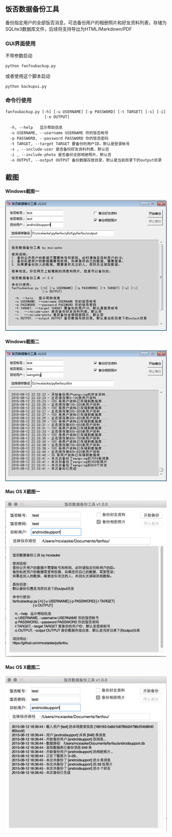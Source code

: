 ## 饭否数据备份工具

备份指定用户的全部饭否消息，可选备份用户的相册照片和好友资料列表，存储为SQLite3数据库文件，后续将支持导出为HTML/Markdown/PDF


### GUI界面使用

不带参数启动

```
python fanfoubackup.py
```

或者使用这个脚本启动

```
python backupui.py
```

### 命令行使用

```
fanfoubackup.py [-h] [-u USERNAME] [-p PASSWORD] [-t TARGET] [-s] [-i]
                 [-o OUTPUT]

  -h, --help   显示帮助信息
  -u USERNAME, --username USERNAME 你的饭否帐号
  -p PASSWORD, --password PASSWORD 你的饭否密码
  -t TARGET, --target TARGET 要备份的用户ID，默认是登录帐号
  -s , --include-user 是否备份好友资料列表，默认否
  -i , --include-photo 是否备份全部相册照片，默认否
  -o OUTPUT, --output OUTPUT 备份数据存放目录，默认是当前目录下的output目录
```

## 截图

#### Windows截图一

![ui1](images/win1.png)

#### Windows截图二

![ui1](images/win2.png)

#### Mac OS X截图一

![ui1](images/backupui1.png)

#### Mac OS X截图二

![ui2](images/backupui2.png)
